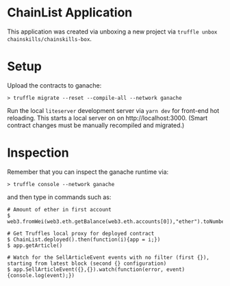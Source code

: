 # ChainList Application

This application was created via unboxing a new project via `truffle unbox chainskills/chainskills-box`.

# Setup

Upload the contracts to ganache:

    > truffle migrate --reset --compile-all --network ganache

Run the local `liteserver` development server via `yarn dev` for front-end hot reloading. This starts a local
server on on http://localhost:3000. (Smart contract changes must be manually recompiled and migrated.)

# Inspection

Remember that you can inspect the ganache runtime via:

    > truffle console --network ganache

and then type in commands such as:

    # Amount of ether in first account
    $ web3.fromWei(web3.eth.getBalance(web3.eth.accounts[0]),"ether").toNumber()
    
    # Get Truffles local proxy for deployed contract
    $ ChainList.deployed().then(function(i){app = i;})
    $ app.getArticle()
    
    # Watch for the SellArticleEvent events with no filter (first {}), starting from latest block (second {} configuration)
    $ app.SellArticleEvent({},{}).watch(function(error, event){console.log(event);})
